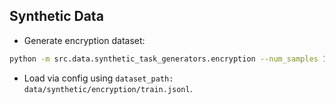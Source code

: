 ## Synthetic Data

- Generate encryption dataset:
```bash
python -m src.data.synthetic_task_generators.encryption --num_samples 1000 --string_length 12 --save_path data/synthetic/encryption/train.jsonl
```
- Load via config using `dataset_path: data/synthetic/encryption/train.jsonl`.


